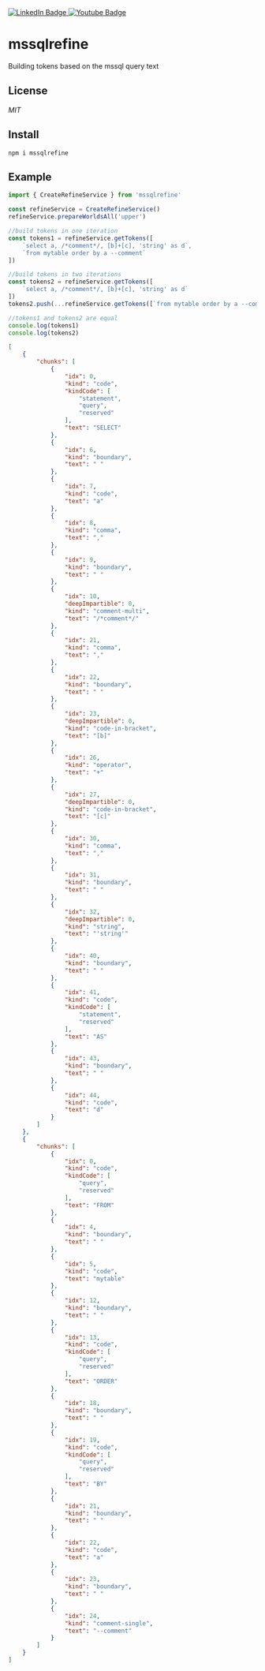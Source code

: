 <div id="badges">
  <a href="https://www.linkedin.com/in/vasilev-vitalii/">
    <img src="https://img.shields.io/badge/LinkedIn-blue?style=for-the-badge&logo=linkedin&logoColor=white" alt="LinkedIn Badge"/>
  </a>
  <a href="https://www.youtube.com/@user-gj9vk5ln5c/featured">
    <img src="https://img.shields.io/badge/YouTube-red?style=for-the-badge&logo=youtube&logoColor=white" alt="Youtube Badge"/>
  </a>
</div>

# mssqlrefine
Building tokens based on the mssql query text
## License
*MIT*
## Install
```
npm i mssqlrefine
```
## Example
```javascript
import { CreateRefineService } from 'mssqlrefine'

const refineService = CreateRefineService()
refineService.prepareWorldsAll('upper')

//build tokens in one iteration
const tokens1 = refineService.getTokens([
    `select a, /*comment*/, [b]+[c], 'string' as d`,
    `from mytable order by a --comment`
])

//build tokens in two iterations
const tokens2 = refineService.getTokens([
    `select a, /*comment*/, [b]+[c], 'string' as d`
])
tokens2.push(...refineService.getTokens([`from mytable order by a --comment`], tokens2))

//tokens1 and tokens2 are equal
console.log(tokens1)
console.log(tokens2)
```
```json
[
	{
		"chunks": [
			{
				"idx": 0,
				"kind": "code",
				"kindCode": [
					"statement",
					"query",
					"reserved"
				],
				"text": "SELECT"
			},
			{
				"idx": 6,
				"kind": "boundary",
				"text": " "
			},
			{
				"idx": 7,
				"kind": "code",
				"text": "a"
			},
			{
				"idx": 8,
				"kind": "comma",
				"text": ","
			},
			{
				"idx": 9,
				"kind": "boundary",
				"text": " "
			},
			{
				"idx": 10,
				"deepImpartible": 0,
				"kind": "comment-multi",
				"text": "/*comment*/"
			},
			{
				"idx": 21,
				"kind": "comma",
				"text": ","
			},
			{
				"idx": 22,
				"kind": "boundary",
				"text": " "
			},
			{
				"idx": 23,
				"deepImpartible": 0,
				"kind": "code-in-bracket",
				"text": "[b]"
			},
			{
				"idx": 26,
				"kind": "operator",
				"text": "+"
			},
			{
				"idx": 27,
				"deepImpartible": 0,
				"kind": "code-in-bracket",
				"text": "[c]"
			},
			{
				"idx": 30,
				"kind": "comma",
				"text": ","
			},
			{
				"idx": 31,
				"kind": "boundary",
				"text": " "
			},
			{
				"idx": 32,
				"deepImpartible": 0,
				"kind": "string",
				"text": "'string'"
			},
			{
				"idx": 40,
				"kind": "boundary",
				"text": " "
			},
			{
				"idx": 41,
				"kind": "code",
				"kindCode": [
					"statement",
					"reserved"
				],
				"text": "AS"
			},
			{
				"idx": 43,
				"kind": "boundary",
				"text": " "
			},
			{
				"idx": 44,
				"kind": "code",
				"text": "d"
			}
		]
	},
	{
		"chunks": [
			{
				"idx": 0,
				"kind": "code",
				"kindCode": [
					"query",
					"reserved"
				],
				"text": "FROM"
			},
			{
				"idx": 4,
				"kind": "boundary",
				"text": " "
			},
			{
				"idx": 5,
				"kind": "code",
				"text": "mytable"
			},
			{
				"idx": 12,
				"kind": "boundary",
				"text": " "
			},
			{
				"idx": 13,
				"kind": "code",
				"kindCode": [
					"query",
					"reserved"
				],
				"text": "ORDER"
			},
			{
				"idx": 18,
				"kind": "boundary",
				"text": " "
			},
			{
				"idx": 19,
				"kind": "code",
				"kindCode": [
					"query",
					"reserved"
				],
				"text": "BY"
			},
			{
				"idx": 21,
				"kind": "boundary",
				"text": " "
			},
			{
				"idx": 22,
				"kind": "code",
				"text": "a"
			},
			{
				"idx": 23,
				"kind": "boundary",
				"text": " "
			},
			{
				"idx": 24,
				"kind": "comment-single",
				"text": "--comment"
			}
		]
	}
]
```
